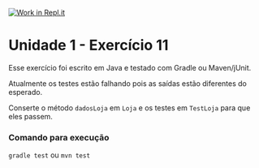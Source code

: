 [![Work in Repl.it](https://classroom.github.com/assets/work-in-replit-14baed9a392b3a25080506f3b7b6d57f295ec2978f6f33ec97e36a161684cbe9.svg)](https://classroom.github.com/online_ide?assignment_repo_id=3316032&assignment_repo_type=AssignmentRepo)
# Unidade 1 - Exercício 11
Esse exercício foi escrito em Java e testado com Gradle ou Maven/jUnit.

Atualmente os testes estão falhando pois as saídas estão diferentes do esperado.

Conserte o método `dadosLoja` em `Loja` e os testes em `TestLoja` para que eles passem.

### Comando para execução
`gradle test`
ou
`mvn test`
